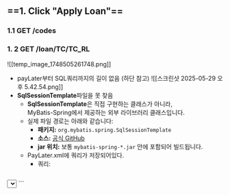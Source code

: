 ## ==1. Click "Apply Loan"==
### 1.1 GET /codes

### 1. 2 GET /loan/TC/TC_RL
![[temp_image_1748505261748.png]]
- payLater부터 SQL쿼리까지의 길이 없음 (하단 참고)
![[스크린샷 2025-05-29 오후 5.42.54.png]]
- **SqlSessionTemplate**파일을 못 찾음
	- **SqlSessionTemplate**은 직접 구현하는 클래스가 아니라,  
	    MyBatis-Spring에서 제공하는 외부 라이브러리 클래스입니다.
	- 실제 파일 경로는 아래와 같습니다:
	    - **패키지:** `org.mybatis.spring.SqlSessionTemplate`
	    - **소스:** [공식 GitHub](https://github.com/mybatis/spring/blob/master/src/main/java/org/mybatis/spring/SqlSessionTemplate.java)
	    - **jar 위치:** 보통 `mybatis-spring-*.jar` 안에 포함되어 빌드됩니다.
	- PayLater.xml에 쿼리가 저장되어있다.
		- 쿼리:
		```xml
<select id="selectLatestThirdPartyLoan" parameterType="map" resultType="io.tbal.business.domain.paylater.PayLater">

SELECT

<include refid="PAY_LATER_COLUMNS" />

FROM pay_later USE INDEX (ix_userid_paylatertype_paylaterid)

WHERE user_id = #{userId}

AND third_party_company = #{thirdPartyCompany}

AND pay_later_type IN ('TC_RL', 'TC_ICL', 'REPAY_LATER','TC_WL')

AND third_party_uid IS NOT NULL

ORDER BY pay_later_id DESC LIMIT 1;

</select>
```